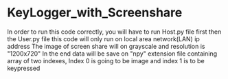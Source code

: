 # KeyLogger_with_Screenshare
In order to run this code correctly, you will have to run Host.py file first then the User.py file
this code will only run on local area network(LAN) ip address
The image of screen share will on grayscale and resolution is "1200x720"
In the end data will be save on "npy" extension file containing array of two indexes, Index 0 is going to be image and index 1 is to be keypressed
